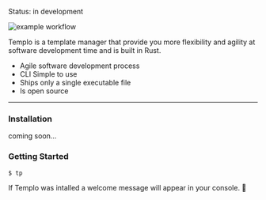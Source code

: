 Status: in development

![example workflow](https://github.com/pultzlucas/templo/actions/workflows/rust.yml/badge.svg)

Templo is a template manager that provide you more flexibility and agility at software development time and is built in Rust.

- Agile software development process
- CLI Simple to use
- Ships only a single executable file
- Is open source

---

### Installation

coming soon...

### Getting Started

```command
$ tp
```

If Templo was intalled a welcome message will appear in your console. 🎉
